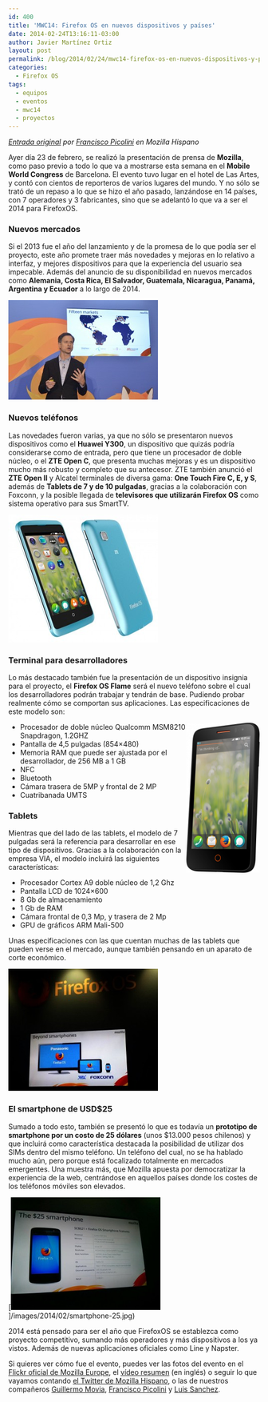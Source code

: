 ```yaml
---
id: 400
title: 'MWC14: Firefox OS en nuevos dispositivos y países'
date: 2014-02-24T13:16:11-03:00
author: Javier Martínez Ortiz
layout: post
permalink: /blog/2014/02/24/mwc14-firefox-os-en-nuevos-dispositivos-y-paises/
categories:
  - Firefox OS
tags:
  - equipos
  - eventos
  - mwc14
  - proyectos
---
```

_<a href="https://www.mozilla-hispano.org/mwc14-firefox-os-en-nuevos-dispositivos-y-paises/" target="_blank">Entrada original</a> por <a href="https://www.mozilla-hispano.org/author/FrancJP/" target="_blank">Francisco Picolini</a> en Mozilla Hispano_

Ayer día 23 de febrero, se realizó la presentación de prensa de **Mozilla**, como paso previo a todo lo que va a mostrarse esta semana en el **Mobile World Congress** de Barcelona. El evento tuvo lugar en el hotel de Las Artes, y contó con cientos de reporteros de varios lugares del mundo. Y no sólo se trató de un repaso a lo que se hizo el año pasado, lanzándose en 14 países, con 7 operadores y 3 fabricantes, sino que se adelantó lo que va a ser el 2014 para FirefoxOS.<!--more-->

### Nuevos mercados

Si el 2013 fue el año del lanzamiento y de la promesa de lo que podía ser el proyecto, este año promete traer más novedades y mejoras en lo relativo a interfaz, y mejores dispositivos para que la experiencia del usuario sea impecable. Además del anuncio de su disponibilidad en nuevos mercados como **Alemania, Costa Rica, El Salvador, Guatemala, Nicaragua, Panamá, Argentina y Ecuador** a lo largo de 2014.

[<img class="size-medium wp-image-11712 aligncenter" style="float: none !important; margin: auto !important;" alt="mwc14" src="/images/2014/02/mwc14-300x199.jpg" width="300" height="199" />](/images/2014/02/mwc14.jpg)

### Nuevos teléfonos

Las novedades fueron varias, ya que no sólo se presentaron nuevos dispositivos como el **Huawei Y300**, un dispositivo que quizás podría considerarse como de entrada, pero que tiene un procesador de doble núcleo, o el **ZTE Open C**, que presenta muchas mejoras y es un dispositivo mucho más robusto y completo que su antecesor. ZTE también anunció el **ZTE Open II** y Alcatel terminales de diversa gama: **One Touch Fire C, E, y S**, además de **Tablets de 7 y de 10 pulgadas**, gracias a la colaboración con Foxconn, y la posible llegada de **televisores que utilizarán Firefox OS** como sistema operativo para sus SmartTV.

[<img class="size-medium wp-image-11708 aligncenter" style="float: none !important; margin: auto !important;" alt="zte-openc" src="/images/2014/02/zte-openc-300x255.jpg" width="300" height="255" />](/images/2014/02/zte-openc.jpg)

### Terminal para desarrolladores

Lo más destacado también fue la presentación de un dispositivo insignia para el proyecto, el **Firefox OS Flame** será el nuevo teléfono sobre el cual los desarrolladores podrán trabajar y tendrán de base. Pudiendo probar realmente cómo se comportan sus aplicaciones. Las especificaciones de este modelo son:

[<img class="size-medium wp-image-11704 alignright" style="float: right !important;" alt="Firefox OS Flame" src="/images/2014/02/Firefox-OS-Flame-147x300.png" width="147" height="300" />](/images/2014/02/Firefox-OS-Flame.png)

  * Procesador de doble núcleo Qualcomm MSM8210 Snapdragon, 1.2GHZ
  * Pantalla de 4,5 pulgadas (854×480)
  * Memoria RAM que puede ser ajustada por el desarrollador, de 256 MB a 1 GB
  * NFC
  * Bluetooth
  * Cámara trasera de 5MP y frontal de 2 MP
  * Cuatribanada UMTS

### Tablets

Mientras que del lado de las tablets, el modelo de 7 pulgadas será la referencia para desarrollar en ese tipo de dispositivos. Gracias a la colaboración con la empresa VIA, el modelo incluirá las siguientes características:

  * Procesador Cortex A9 doble núcleo de 1,2 Ghz
  * Pantalla LCD de 1024×600
  * 8 Gb de almacenamiento
  * 1 Gb de RAM
  * Cámara frontal de 0,3 Mp, y trasera de 2 Mp
  * GPU de gráficos ARM Mali-500

Unas especificaciones con las que cuentan muchas de las tablets que pueden verse en el mercado, aunque también pensando en un aparato de corte económico.

[<img class="aligncenter size-medium wp-image-11709" style="float: none !important; margin: auto !important;" alt="foxcon-mwc" src="/images/2014/02/foxcon-mwc-300x244.jpg" width="300" height="244" />](/images/2014/02/foxcon-mwc.jpg)

### El smartphone de USD$25

Sumado a todo esto, también se presentó lo que es todavía un **prototipo de smartphone por un costo de 25 dólares** (unos $13.000 pesos chilenos) y que incluirá como característica destacada la posibilidad de utilizar dos SIMs dentro del mismo teléfono. Un teléfono del cual, no se ha hablado mucho aún, pero porque está focalizado totalmente en mercados emergentes. Una muestra más, que Mozilla apuesta por democratizar la experiencia de la web, centrándose en aquellos países donde los costes de los teléfonos móviles son elevados.

[<img class="size-medium wp-image-11706 aligncenter" style="float: none !important; margin: auto !important;" alt="smartphone-25" src="/images/2014/02/smartphone-25-300x225.jpg" width="300" height="225" />]/images/2014/02/smartphone-25.jpg)

2014 está pensado para ser el año que FirefoxOS se establezca como proyecto competitivo, sumando más operadores y más dispositivos a los ya vistos. Además de nuevas aplicaciones oficiales como Line y Napster.

Si quieres ver cómo fue el evento, puedes ver las fotos del evento en el [Flickr oficial de Mozilla Europe](http://www.flickr.com/photos/mozillaeu/sets/72157641410142585/), el [vídeo resumen](https://www.youtube.com/watch?v=3Osphb4LqBY) (en inglés) o seguir lo que vayamos contando [el Twitter de Mozilla Hispano](https://twitter.com/mozilla_hispano), o las de nuestros compañeros [Guillermo Movia](https://twitter.com/deimidis), [Francisco Picolini](https://twitter.com/francjp) y [Luis Sanchez](https://twitter.com/lasr21).
